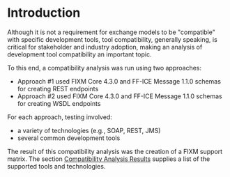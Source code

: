# Introduction

Although it is not a requirement for exchange models to be
"compatible" with specific development tools, tool compatibility, generally speaking, is 
critical for stakeholder and industry adoption, making an analysis of
development tool compatibility an important topic.

To this end, a compatibility analysis was run using two approaches:
- Approach #1 used FIXM Core 4.3.0 and FF-ICE Message 1.1.0 schemas for creating REST endpoints
- Approach #2 used FIXM Core 4.3.0 and FF-ICE Message 1.1.0 schemas for creating WSDL endpoints

For each approach, testing involved:
- a variety of technologies (e.g., SOAP, REST, JMS)
- several common development tools 

The result of this compatibility analysis was the creation of a FIXM
support matrix. The section [Compatibility Analysis Results](fixm-development-tool-compatibility/compatibility-analysis-results.md)
supplies a list of the supported tools and technologies. 

